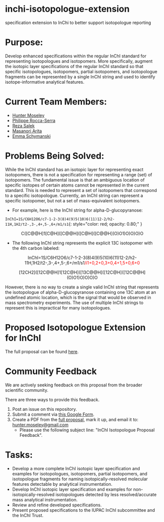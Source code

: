 # inchi-isotopologue-extension
specification extension to InChi to better support isotopologue reporting

# Purpose:
Develop enhanced specifications within the regular InChI standard for representing isotopologues and isotopomers. More specifically, augment the isotopic layer specifications of the regular InChI standard so that specific isotopologues, isotopomers, partial isotopomers, and isotopologue fragments can be represented by a single InChI string and used to identify isotope-informative analytical features.

# Current Team Members:
* [Hunter Moseley](https://github.com/hunter-moseley) 
* [Philippe Rocca-Serra](https://github.com/proccaserra) 
* [Reza Salek](https://github.com/r7salek)
* [Masanori Arita](https://github.com/m-arita) 
* [Emma Schymanski](https://github.com/schymane)

# Problems Being Solved:
While the InChI standard has an isotopic layer for representing exact isotopomers, there is not a specification for representing a range (set) of isotopomers. The fundamental issue is that an ambiguous location of specific isotopes of certain atoms cannot be represented in the current standard.  This is needed to represent a set of isotopomers that correspond to a specific isotopologue.  Currently, an InChI string can represent a specific isotopomer, but not a set of mass-equivalent isotopomers.

- For example, here is the InChI string for alpha-D-glucopyranose:

`InChI=1S/C6H12O6/c7-1-2-3(8)4(9)5(10)6(11)12-2/h2-11H,1H2/t2-,3-,4+,5-,6+/m1/s1`{: style="color: red; opacity: 0.80;" }

<p align="center"> C([C@@H]1[C@H]([C@@H]([C@H]([C@@H](O)O1)O)O)O)O</p>

- The following InChI string represents the explicit 13C isotopomer with the 4th carbon labeled:
<p align="center"> InChI=1S/C6H12O6/c7-1-2-3(8)4(9)5(10)6(11)12-2/h2-11H,1H2/t2-,3-,4+,5-,6+/m1/s1<span style="color:red">/i1+0,2+0,3+0,4+1,5+0,6+0</span></p>

<p align="center"> [12CH2]([12C@@H]1[12C@H]([13C@@H]([12C@H]([12C@@H](O)O1)O)O)O)O</p>

However, there is no way to create a single valid InChI string that represents the isotopologue of alpha-D-glucopyranose containing one 13C atom at an undefined atomic location, which is the signal that would be observed in mass spectrometry experiments.  The use of multiple InChI strings to represent this is impractical for many isotopologues.

# Proposed Isotopologue Extension for InChI
The full proposal can be found [here](https://docs.google.com/document/d/1xh7lTWmwmuP0GF2Far6BREd-8g8Lh2FuSofE0d5tEXU/edit?usp=sharing).

# Community Feedback
We are actively seeking feedback on this proposal from the broader scientific community.

There are three ways to provide this feedback.

1. Post an issue on this repository.
2. Submit a comment via [this Google Form](https://goo.gl/forms/8lwvLJDae75bKobk2).
3. Create a PDF from the [full proposal](https://docs.google.com/document/d/1xh7lTWmwmuP0GF2Far6BREd-8g8Lh2FuSofE0d5tEXU/edit?usp=sharing), mark it up, and email it to: hunter.moseley@gmail.com
   * Please use the following subject line: "InChI Isotopologue Proposal Feedback".

# Tasks:
- Develop a more complete InChI isotopic layer specification and examples for isotopologues, isotopomers, partial isotopomers, and isotopologue fragments for naming isotopically-resolved molecular features detectable by analytical instrumentation.
- Develop InChI isotopic layer specification and examples for non-isotopically-resolved isotopologues detected by less resolved/accurate mass analytical instrumentation.
- Review and refine developed specifications.
- Present proposed specifications to the IUPAC InChI subcommittee and the InChI Trust.